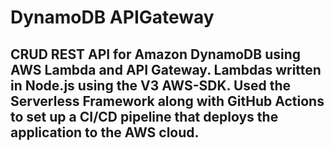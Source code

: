 # DynamoDB APIGateway

## CRUD REST API for Amazon DynamoDB using AWS Lambda and API Gateway. Lambdas written in Node.js using the V3 AWS-SDK. Used the Serverless Framework along with GitHub Actions to set up a CI/CD pipeline that deploys the application to the AWS cloud.
